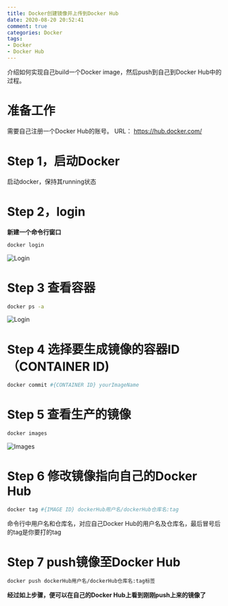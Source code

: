 ```yaml
---
title: Docker创建镜像并上传到Docker Hub
date: 2020-08-20 20:52:41
comment: true
categories: Docker
tags:
- Docker
- Docker Hub
---
```


介绍如何实现自己build一个Docker image，然后push到自己到Docker Hub中的过程。
<!--more-->

# 准备工作
需要自己注册一个Docker Hub的账号。
URL： https://hub.docker.com/


# Step 1，启动Docker
启动docker，保持其running状态

# Step 2，login
 **新建一个命令行窗口**
 ```bash
docker login
 ```
 ![Login](login.jpg)

# Step 3 查看容器

```bash
docker ps -a
```
 ![Login](containers.jpg)

# Step 4 选择要生成镜像的容器ID（CONTAINER ID)
```bash
docker commit #{CONTAINER ID} yourImageName
```
# Step 5 查看生产的镜像
```bash
docker images
```
 ![Images](list.jpg)

# Step 6 修改镜像指向自己的Docker Hub
```bash
docker tag #{IMAGE ID} dockerHub用户名/dockerHub仓库名:tag
```
命令行中用户名和仓库名，对应自己Docker Hub的用户名及仓库名，最后冒号后的tag是你要打的tag

# Step 7 push镜像至Docker Hub
```bash
docker push dockerHub用户名/dockerHub仓库名:tag标签
```


**经过如上步骤，便可以在自己的Docker Hub上看到刚刚push上来的镜像了**
